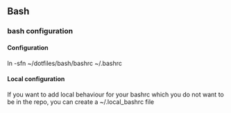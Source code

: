 ## Bash

### bash configuration

#### Configuration
ln -sfn ~/dotfiles/bash/bashrc ~/.bashrc

#### Local configuration
If you want to add local behaviour for your bashrc which you do not want to be
in the repo, you can create a ~/.local_bashrc file